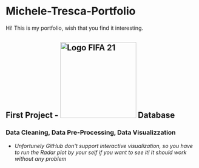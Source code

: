# Michele-Tresca-Portfolio

Hi! This is my portfolio, wish that you find it interesting. 


## First Project - <img src="https://upload.wikimedia.org/wikipedia/commons/thumb/f/f6/FIFA_21_logo.svg/1200px-FIFA_21_logo.svg.png" alt="Logo FIFA 21" width="200px"> Database


### Data Cleaning, Data Pre-Processing, Data Visualizzation 
* *Unfortunely GitHub don't support interactive visualization, so you have to run the Radar plot by your self if you want to see it! It should work without any problem*
